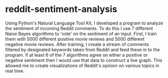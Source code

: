# reddit-sentiment-analysis
Using Python's Natural Language Tool Kit, I developed a program to analyze the sentiment of incoming Reddit comments. To do this I use 7 different Naive Bayes algorithms to 'vote' on the sentiment of an input. First, I train them with 5000 different positive movie reviews and 5000 different negative movie reviews. After training, I create a stream of comments filtered by designated keywords taken from Reddit and feed these in to the program. If at least 6 of the 7 algorithms agree on either a positive or negative sentiment then I would use that data to construct a live graph. This allowed me to create visualizations of Reddit's opinion on various topics in real time.
